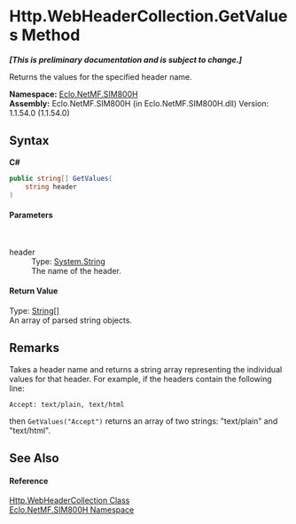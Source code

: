 # Http.WebHeaderCollection.GetValues Method 
 _**\[This is preliminary documentation and is subject to change.\]**_

Returns the values for the specified header name.

**Namespace:**&nbsp;<a href="N_Eclo_NetMF_SIM800H">Eclo.NetMF.SIM800H</a><br />**Assembly:**&nbsp;Eclo.NetMF.SIM800H (in Eclo.NetMF.SIM800H.dll) Version: 1.1.54.0 (1.1.54.0)

## Syntax

**C#**<br />
``` C#
public string[] GetValues(
	string header
)
```


#### Parameters
&nbsp;<dl><dt>header</dt><dd>Type: <a href="http://msdn2.microsoft.com/en-us/library/s1wwdcbf" target="_blank">System.String</a><br />The name of the header.</dd></dl>

#### Return Value
Type: <a href="http://msdn2.microsoft.com/en-us/library/s1wwdcbf" target="_blank">String</a>[]<br />An array of parsed string objects.

## Remarks
Takes a header name and returns a string array representing the individual values for that header. For example, if the headers contain the following line: 
```
Accept: text/plain, text/html
```
 then `GetValues("Accept")` returns an array of two strings: "text/plain" and "text/html".

## See Also


#### Reference
<a href="T_Eclo_NetMF_SIM800H_Http_WebHeaderCollection">Http.WebHeaderCollection Class</a><br /><a href="N_Eclo_NetMF_SIM800H">Eclo.NetMF.SIM800H Namespace</a><br />